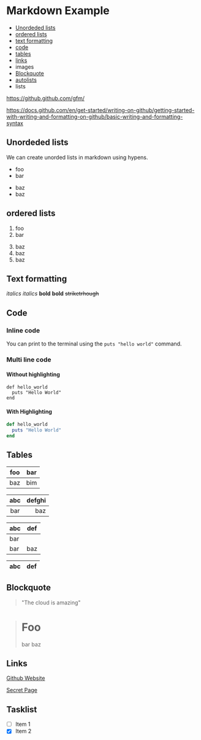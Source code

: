 # Markdown Example

- [Unordeded lists](#unordeded-lists)
- [ordered lists](#ordered-lists)
- [text formatting](#text-formatting)
- [code](#code)
- [tables](#tables)
- [links](#links)
- images
- [Blockquote](#blockquote)
- [autolists](#tasklist)
- lists

https://github.github.com/gfm/

https://docs.github.com/en/get-started/writing-on-github/getting-started-with-writing-and-formatting-on-github/basic-writing-and-formatting-syntax

## Unordeded lists

We can create unorded lists in markdown using hypens.

- foo
- bar
+ baz
+ baz

## ordered lists

1. foo
1. bar
3) baz
3) baz
3) baz

## Text formatting

_italics_
*italics*
**bold**
__bold__
~~striketrhough~~

## Code

### Inline code

You can print to the terminal using the `puts "hello world"` command.

### Multi line code


#### Without highlighting

```
def hello_world
  puts "Hello World"
end
```

#### With Highlighting

```rb
def hello_world
  puts "Hello World"
end
```

## Tables

| foo | bar |
| --- | --- |
| baz | bim |

| abc | defghi |
:-: | ------------------------: |
bar | baz |


| abc | def |
| --- | --- |
| bar |
| bar | baz | boo |

| abc | def |
| --- | --- |

## Blockquote

> "The cloud is amazing"

  > # Foo
   > bar
 > baz

## Links

[Github Website](https://github.com) 

[Secret Page](Secret.md)

## Tasklist

- [ ] Item 1
- [x] Item 2
